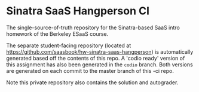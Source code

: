 Sinatra SaaS Hangperson CI
=============

The single-source-of-truth repository for the Sinatra-based SaaS intro homework of the Berkeley ESaaS course.

The separate student-facing repository (located at https://github.com/saasbook/hw-sinatra-saas-hangperson) is automatically generated based off the contents of this repo. A 'codio ready' version of this assignment has also been generated in the `codio` branch. Both versions are generated on each commit to the master branch of this -ci repo.

Note this private repository also contains the solution and autograder.

